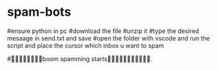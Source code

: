 # spam-bots
#ensure python in pc
#download the file
#unzip it
#type the desired mesaage in send.txt and save
#open the folder with vscode and run the script and place the cursor which inbox u want to spam

#🙈🙈🙈🙈🙈🙈🙈🙈boom spamming starts🙈🙈🙈🙈🙈🙈🙈🙈🙈🙈🙈.
